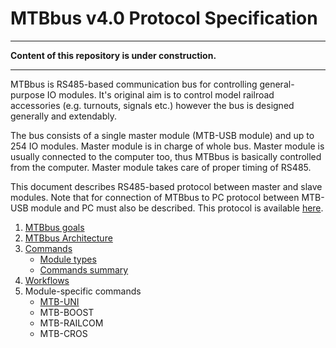 MTBbus v4.0 Protocol Specification
==================================

---

**Content of this repository is under construction.**

---

MTBbus is RS485-based communication bus for controlling general-purpose IO
modules. It's original aim is to control model railroad accessories (e.g.
turnouts, signals etc.) however the bus is designed generally and extendably.

The bus consists of a single master module (MTB-USB module) and up to 254
IO modules. Master module is in charge of whole bus. Master module is usually
connected to the computer too, thus MTBbus is basically controlled from the
computer. Master module takes care of proper timing of RS485.

This document describes RS485-based protocol between master and slave modules.
Note that for connection of MTBbus to PC protocol between MTB-USB module and PC
must also be described. This protocol is available [here](pc).

1. [MTBbus goals](goals.md)
2. [MTBbus Architecture](architecture.md)
3. [Commands](commands.md)
   - [Module types](module-types.md)
   - [Commands summary](commands-summary.md)
4. [Workflows](workflows.md)
5. Module-specific commands
   - [MTB-UNI](modules/uni.md)
   - MTB-BOOST
   - MTB-RAILCOM
   - MTB-CROS
